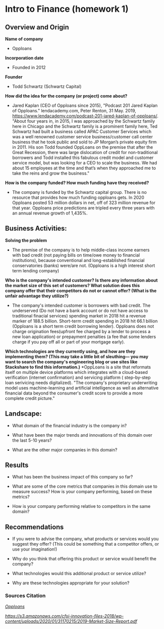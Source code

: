 # Intro to Finance (homework 1)

## Overview and Origin

**Name of company**
  * Opploans

**Incorporation date**
  * Founded in 2012

**Founder**
  * Todd Schwartz (Schwartz Capital)

**How did the idea for the company (or project) come about?**
  * Jared Kaplan (CEO of Opploans since 2015), "Podcast 201 Jared Kaplan of Opploans." lendacademy.com, Peter Renton, 31 May. 2019, https://www.lendacademy.com/podcast-201-jared-kaplan-of-opploans/. "About four years in, in 2015, I was approached by the Schwartz family here in Chicago and the Schwartz family is a prominent family here, Ted Schwartz had built a business called APAC Customer Services which was a well renowned customer service business/customer call center business that he took public and sold to JP Morgan’s private equity firm in 2011. His son Todd founded OppLoans on the premise that after the Great Recession, there was large dislocation of credit for non-traditional borrowers and Todd installed this fabulous credit model and customer service model, but was looking for a CEO to scale the business. We had about 15 employees at the time and that’s when they approached me to take the reins and grow the business."

**How is the company funded? How much funding have they received?**
  * The company is funded by the Schwartz capital group. There is no resource that provides how much funding opploans gets. In 2020 Opploans posted 53 million dollars in net, 
    off of 323 million revenue for that year. Opploans price predictions are tripled every three years with an annual revenue growth of 1,435%.


## Business Activities:
**Solving the problem**
  * The premise of the company is to help middle-class income earners with bad credit (not paying bills on time/owe money to financial institutions), because conventional
    and long-established financial conservatories (banks) were/are not. (Opploans is a high interest short term lending company)

**Who is the company's intended customer?  Is there any information about the market size of this set of customers?
What solution does this company offer that their competitors do not or cannot offer? (What is the unfair advantage they utilize?)**
 * The company's intended customer is borrowers with bad credit. The underserved (Do not have a bank account or do not have access to traditional finacial services) spending market in 2018 hit a revenue marker of 188.5 billion. Short-term credit spending in 2018 hit 66.1 billion (Opploans is a short term credit borrowing lender). Opploans does not charge origination fees(upfront fee charged by a lender to process a new loan application) or prepayment penalties (a fee that some lenders charge if you pay off all or part of your mortgage early).

**Which technologies are they currently using, and how are they implementing them? (This may take a little bit of sleuthing–– you may want to search the company's engineering blog or use sites like Stackshare to find this information.)**
 *OppLoans is a site that reformats itself on multiple device platforms which integrates with a cloud-based verification (internet confirmation) and servicing platform ( step-by-step loan serivicing needs digitalized). "The company's proprietary underwriting model uses machine-learning and artificial intelligence as well as alternative financial data beyond the consumer's credit score to provide a more complete credit picture."

## Landscape:

* What domain of the financial industry is the company in?

* What have been the major trends and innovations of this domain over the last 5-10 years?

* What are the other major companies in this domain?


## Results

* What has been the business impact of this company so far?

* What are some of the core metrics that companies in this domain use to measure success? How is your company performing, based on these metrics?

* How is your company performing relative to competitors in the same domain?


## Recommendations

* If you were to advise the company, what products or services would you suggest they offer? (This could be something that a competitor offers, or use your imagination!)

* Why do you think that offering this product or service would benefit the company?

* What technologies would this additional product or service utilize?

* Why are these technologies appropriate for your solution?

### Sources Citation
  *[Opploans](https://www.opploans.com/press-release/opploans-wins-2020-fintech-breakthrough-awards-for-best-consumer-lending-platform/#:~:text=OppLoans%20was%20founded%20in%202012,served%20by%20traditional%20financial%20institutions.)*
  
  *https://s3.amazonaws.com/cfsi-innovation-files-2018/wp-content/uploads/2020/01/31170215/2019-Market-Size-Report.pdf*



















